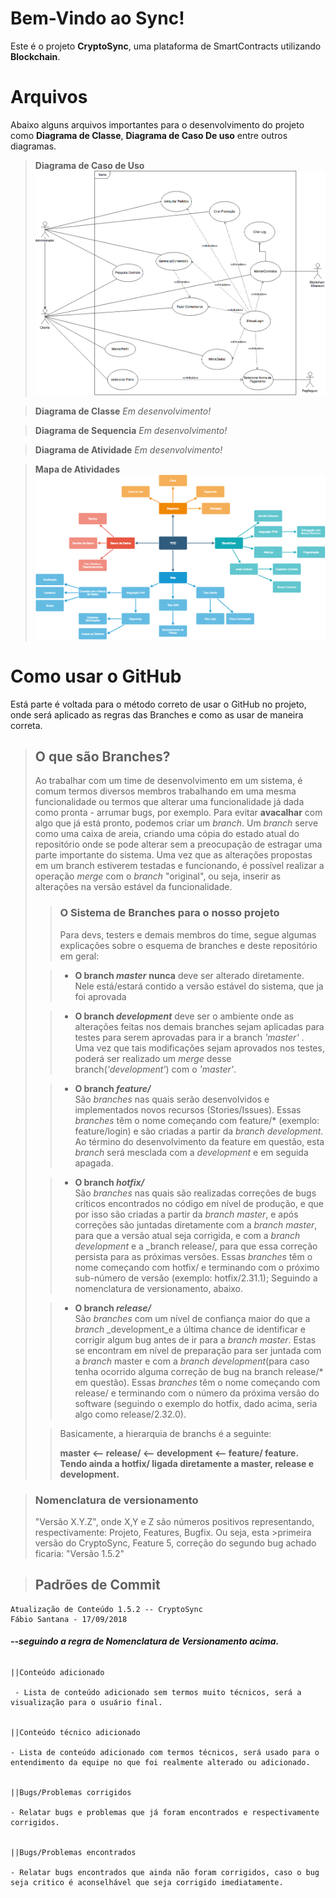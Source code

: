# Bem-Vindo ao Sync!

Este é o projeto **CryptoSync**, uma plataforma de SmartContracts utilizando **Blockchain**.


# Arquivos

Abaixo alguns arquivos importantes para o desenvolvimento do projeto como **Diagrama de Classe**, **Diagrama de Caso De uso** entre outros diagramas.



> **Diagrama de Caso de Uso**
![enter image description here](https://github.com/thesekcy/CryptoSync/blob/master/_utilitarios/Diagrama_Caso_de_Uso.png?raw=true)

> **Diagrama de Classe**
> *Em desenvolvimento!*

> **Diagrama de Sequencia**
> *Em desenvolvimento!*

> **Diagrama de Atividade**
> *Em desenvolvimento!*

> **Mapa de Atividades**
> ![enter image description here](https://github.com/thesekcy/CryptoSync/blob/master/_utilitarios/Mapa%20De%20Atividades.png?raw=true)

# Como usar o GitHub

Está parte é voltada para o método correto de usar o GitHub no projeto, onde será aplicado as regras das Branches e como as usar de maneira correta.

> ## O que são Branches?
> Ao trabalhar com um time de desenvolvimento em um sistema, é comum termos diversos membros trabalhando em uma mesma funcionalidade ou termos que alterar uma funcionalidade já dada como pronta - arrumar bugs, por exemplo. Para evitar **avacalhar** com algo que já está pronto, podemos criar um _branch_. Um _branch_ serve como uma caixa de areia, criando uma cópia do estado atual do repositório onde se pode alterar sem a preocupação de estragar uma parte importante do sistema. Uma vez que as alterações propostas em um branch estiverem testadas e funcionando, é possível realizar a operação _merge_ com o _branch_ "original", ou seja, inserir as alterações na versão estável da funcionalidade.
> 
> >### O Sistema de Branches para o nosso projeto
> > Para devs, testers e demais membros do time, segue algumas explicações sobre o esquema de branches e deste repositório em geral:
> >
> 
> >-   **O branch  _master_** 
>  **nunca**  deve ser alterado diretamente. Nele está/estará contido a versão estável do sistema, que ja foi aprovada
> 
> >-   **O branch  _development_** 
> deve ser o ambiente onde as alterações feitas nos demais branches sejam aplicadas para testes para serem aprovadas para ir a branch _'master'_ .
> Uma vez que tais modificações sejam aprovados nos testes, poderá ser realizado um  _merge_  desse branch(_'development'_) com o _'master'_.
> 
> > -   **O branch  _feature/_**  
> São _branches_ nas quais serão desenvolvidos e implementados novos recursos (Stories/Issues). Essas _branches_ têm o nome começando com feature/* (exemplo: feature/login) e são criadas a partir da _branch_ _development_. Ao término do desenvolvimento da feature em questão, esta _branch_ será mesclada com a _development_ e em seguida apagada.
> 
> > -   **O branch  _hotfix/_**  
> São _branches_ nas quais são realizadas correções de bugs críticos encontrados no código em nível de produção, e que por isso são criadas a partir da _branch master_, e após correções são juntadas diretamente com a _branch master_, para que a versão atual seja corrigida, e com a _branch_ _development_ e a _branch release/, para que essa correção persista para as próximas versões. Essas _branches_ têm o nome começando com hotfix/ e terminando com o próximo sub-número de versão (exemplo: hotfix/2.31.1); Seguindo a nomenclatura de versionamento, abaixo.
> 
> > -   **O branch  _release/_**  
> São _branches_ com um nível de confiança maior do que a _branch_ _development_e a última chance de identificar e corrigir algum bug antes de ir para a _branch master_. Estas se encontram em nível de preparação para ser juntada com a _branch_ master e com a _branch_ _development_(para caso tenha ocorrido alguma correção de bug na branch release/* em questão). Essas _branches_ têm o nome começando com release/ e terminando com o número da próxima versão do software (seguindo o exemplo do hotfix, dado acima, seria algo como release/2.32.0).
> 
>> Basicamente, a hierarquia de branchs é a seguinte:
>> 
>> **master <-- release/ <-- development <-- feature/ feature.**
>>		**Tendo ainda a hotfix/ ligada diretamente a master, release e development.**      			


>### **Nomenclatura de versionamento**
>
>"Versão X.Y.Z", onde X,Y e Z são números positivos representando, respectivamente: Projeto, Features, Bugfix. Ou seja, esta >primeira versão do CryptoSync, Feature 5, correção do segundo bug achado ficaria: "Versão 1.5.2"
> 

> ## Padrões de Commit

    Atualização de Conteúdo 1.5.2 -- CryptoSync
    Fábio Santana - 17/09/2018
 

###### **--seguindo a regra de Nomenclatura de Versionamento acima.**

 

    ||Conteúdo adicionado
             
     - Lista de conteúdo adicionado sem termos muito técnicos, será a visualização para o usuário final.


    ||Conteúdo técnico adicionado
    
    - Lista de conteúdo adicionado com termos técnicos, será usado para o entendimento da equipe no que foi realmente alterado ou adicionado.


    ||Bugs/Problemas corrigidos
    
    - Relatar bugs e problemas que já foram encontrados e respectivamente corrigidos.
    
    
    ||Bugs/Problemas encontrados
    	
    - Relatar bugs encontrados que ainda não foram corrigidos, caso o bug seja critico é aconselhável que seja corrigido imediatamente.
